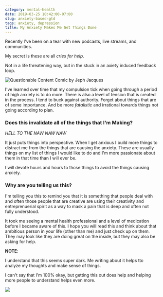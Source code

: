```yaml
---
category: mental-health
date: 2019-03-25 10:42:00-07:00
slug: anxiety-based-gtd
tags: anxiety, depression
title: My Anxiety Makes Me Get Things Done
---
```


Recently I've been on a tear with new podcasts, live streams, and communities.

My secret is these are all _cries for help_. 

Not in a life threatening way, but in the stuck in an axiety induced feedback loop. 

![Questionable Content Comic by Jeph Jacques](https://questionablecontent.net/comics/3953.png)

I've learned over time that my compulsion tick when going through a period of high anxiety is to do more. There is also a level of tension that is created in the process. I tend to buck against authority. Forget about things that are of some importance. And be more _fatalistic_ and irrational towards things not going according to plan. 

### Does this invalidate all of the things that I'm Making?
*HELL TO THE NAW NAW NAW*

It just puts things into perspective. When I get anxious I build more things to distract me from the things that are causing the anxiety. These are usually things on my list of things I would like to do and I'm more passionate about them in that time than I will ever be. 

I will devote hours and hours to those things to avoid the things causing anxiety.

### Why are you telling us this?
I'm telling you this to remind you that it is something that people deal with and often those people that are creative are using their creativity and entreprenuerial spirit as a way to mask a pain that is deep and often not fully understood. 

It took me seeing a mental health professional and a level of medication before I became aware of this. I hope you will read this and think about that ambitious person in your life (other than me) and just check up on them. They may look like they are doing great on the inside, but they may also be asking for help. 

**NOTE**:

I understand that this seems super dark. Me writing about it helps tto analyze my thoughts and make sense of things.

I can't say that I'm 100% okay, but getting this out does help and helping more people to understand helps even more. 

![](https://media2.giphy.com/media/5ArJanyCfxgiY/giphy.gif)